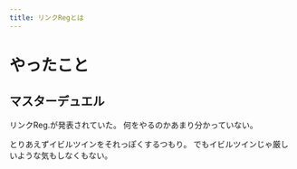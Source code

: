 ```yaml
---
title: リンクRegとは
---
```


# やったこと

##

## マスターデュエル

リンクReg.が発表されていた。
何をやるのかあまり分かっていない。

とりあえずイビルツインをそれっぽくするつもり。
でもイビルツインじゃ厳しいような気もしなくもない。
